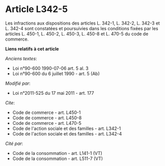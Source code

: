 # Article L342-5

Les infractions aux dispositions des articles L. 342-1, L. 342-2, L. 342-3 et L. 342-4 sont constatées et poursuivies dans
les conditions fixées par les articles L. 450-1, L. 450-2, L. 450-3, L. 450-8 et L. 470-5 du code de commerce.

**Liens relatifs à cet article**

_Anciens textes_:

  - Loi n°90-600 1990-07-06 art. 5 al. 3
  - Loi n°90-600 du 6 juillet 1990 - art. 5 (Ab)

_Modifié par_:

  - Loi n°2011-525 du 17 mai 2011 - art. 177

_Cite_:

  - Code de commerce - art. L450-1
  - Code de commerce - art. L450-8
  - Code de commerce - art. L470-5
  - Code de l'action sociale et des familles - art. L342-1
  - Code de l'action sociale et des familles - art. L342-4

_Cité par_:

  - Code de la consommation - art. L141-1 (VT)
  - Code de la consommation - art. L511-7 (VT)
